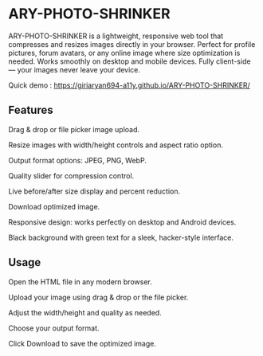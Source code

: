 # ARY-PHOTO-SHRINKER
ARY-PHOTO-SHRINKER is a lightweight, responsive web tool that compresses and resizes images directly in your browser. Perfect for profile pictures, forum avatars, or any online image where size optimization is needed. Works smoothly on desktop and mobile devices. Fully client-side — your images never leave your device.

Quick demo : https://giriaryan694-a11y.github.io/ARY-PHOTO-SHRINKER/

## Features

Drag & drop or file picker image upload.

Resize images with width/height controls and aspect ratio option.

Output format options: JPEG, PNG, WebP.

Quality slider for compression control.

Live before/after size display and percent reduction.

Download optimized image.

Responsive design: works perfectly on desktop and Android devices.

Black background with green text for a sleek, hacker-style interface.

## Usage

Open the HTML file in any modern browser.

Upload your image using drag & drop or the file picker.

Adjust the width/height and quality as needed.

Choose your output format.

Click Download to save the optimized image.
